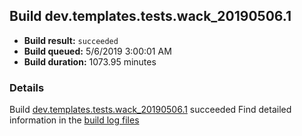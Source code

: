 ## Build dev.templates.tests.wack_20190506.1
- **Build result:** `succeeded`
- **Build queued:** 5/6/2019 3:00:01 AM
- **Build duration:** 1073.95 minutes
### Details
Build [dev.templates.tests.wack_20190506.1](https://winappstudio.visualstudio.com/web/build.aspx?pcguid=a4ef43be-68ce-4195-a619-079b4d9834c2&builduri=vstfs%3a%2f%2f%2fBuild%2fBuild%2f27891) succeeded
Find detailed information in the [build log files](https://uwpctdiags.blob.core.windows.net/buildlogs/dev.templates.tests.wack_20190506.1_logs.zip)
